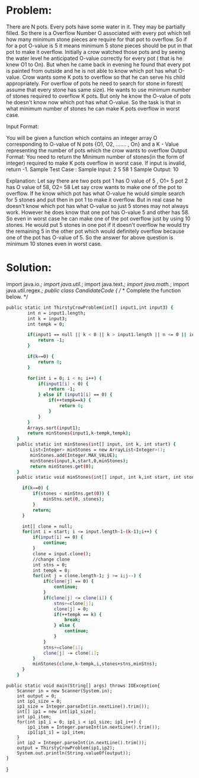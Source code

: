 # Problem:
There are N pots. Every pots have some water in it. They may be partially filled. So there is a Overflow
Number O associated with every pot which tell how many minimum stone pieces are require for that pot to
overflow. So if for a pot O-value is 5 it means minimum 5 stone pieces should be put in that pot to make it
overflow. Initially a crow watched those pots and by seeing the water level he anticipated O-value correctly
for every pot ( that is he knew O1 to On). But when he came back in evening he found that every pot is
painted from outside and he is not able to know which pot has what O-value. Crow wants some K pots to
overflow so that he can serve his child appropriately. For overflow of pots he need to search for stone in
forest( assume that every stone has same size). He wants to use minimum number of stones required to
overflow K pots. But only he know the O-value of pots he doesn't know now which pot has what O-value. So
the task is that in what minimum number of stones he can make K pots overflow in worst case.

Input Format:

You will be given a function which contains an integer array O corresponding to O-value of N pots {O1, O2,
....... , On} and a K - Value representing the number of pots which the crow wants to overflow
Output Format:
You need to return the Minimum number of stones(in the form of integer) required to make K pots overflow
in worst case. If input is invalid, return -1.
Sample Test Case :
Sample Input:
2
5
58
1
Sample Output:
10

Explanation:
Let say there are two pots
pot 1 has O value of 5 , O1= 5
pot 2 has O value of 58, O2= 58
Let say crow wants to make one of the pot​ to overflow. If he know which pot has what O-value he would
simple search for 5 stones and put then in pot 1 to make it overflow. But in real case he doesn't know which
pot has what O-value so just 5 stones may not always work. However he does know that one pot has
O-value 5 and other has 58. So even in worst case he can make one of the pot overflow just by using 10
stones. He would put 5 stones in one pot if it doesn't overflow he would try the remaining 5 in the other pot
which would definitely overflow because one of the pot has O-value of 5. So the answer for above question
is minimum 10 stones even in worst case.


# Solution:

import java.io.*;
import java.util.*;
import java.text.*;
import java.math.*;
import java.util.regex.*;
public class CandidateCode {
    /*
     * Complete the function below.
    */
    
```sh
public static int ThirstyCrowProblem(int[] input1,int input3) {
		int n = input1.length;
		int k = input3;
		int tempk = 0;

		if(input1 == null || k < 0 || k > input1.length || n <= 0 || input1.length != n) {
			return -1;
		}

		if(k==0) {
			return 0;
		}

		for(int i = 0; i < n; i++) {
			if(input1[i] < 0) {
				return -1;
			} else if (input1[i] == 0) {
				if(++tempk==k) {
					return 0;
				}
			}
		}
		Arrays.sort(input1);
		return minStones(input1,k-tempk,tempk);
	}
    public static int minStones(int[] input, int k, int start) {
    	 List<Integer> minStones = new ArrayList<Integer>();
         minStones.add(Integer.MAX_VALUE);
         minStones(input,k,start,0,minStones);
         return minStones.get(0);
    }
    public static void minStones(int[] input, int k,int start, int stones, List<Integer> minStns) {

      if(k==0) {
          if(stones < minStns.get(0)) {
              minStns.set(0, stones);
          }
          return;
      }

      int[] clone = null;
      for(int i = start; i <= input.length-1-(k-1);i++) {
          if(input[i] == 0) {
              continue;
          }
          clone = input.clone();
          //change clone
          int stns = 0;
          int tempk = 0;
          for(int j = clone.length-1; j >= i;j--) {
              if(clone[j] == 0) {
                  continue;
              }
              if(clone[j] <= clone[i]) {
                  stns+=clone[j];
                  clone[j] = 0;
                  if(++tempk == k) {
                	  break;
                  } else {
                	  continue;
                  }
              }
              stns+=clone[i];
              clone[j] -= clone[i];
          }
          minStones(clone,k-tempk,i,stones+stns,minStns);
      }
    }
```


    public static void main(String[] args) throws IOException{
        Scanner in = new Scanner(System.in);
        int output = 0;
        int ip1_size = 0;
        ip1_size = Integer.parseInt(in.nextLine().trim());
        int[] ip1 = new int[ip1_size];
        int ip1_item;
        for(int ip1_i = 0; ip1_i < ip1_size; ip1_i++) {
            ip1_item = Integer.parseInt(in.nextLine().trim());
            ip1[ip1_i] = ip1_item;
        }
        int ip2 = Integer.parseInt(in.nextLine().trim());
        output = ThirstyCrowProblem(ip1,ip2);
        System.out.println(String.valueOf(output));
    }
}
